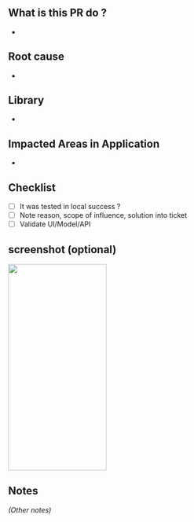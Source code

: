 ## What is this PR do ?

- 

## Root cause

- 

## Library

- 

## Impacted Areas in Application

- 

## Checklist

- [ ] It was tested in local success ?
- [ ] Note reason, scope of influence, solution into ticket
- [ ] Validate UI/Model/API

## screenshot (optional)

<img src="https://" width="200" height="420" /> 

## Notes
*(Other notes)*

